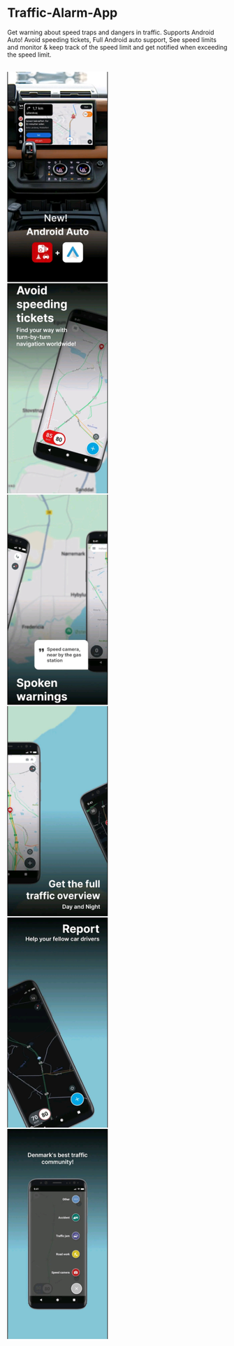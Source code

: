 # Traffic-Alarm-App
Get warning about speed traps and dangers in traffic. Supports Android Auto! Avoid speeding tickets, Full Android auto support, See speed limits and monitor &amp; keep track of the speed limit and get notified when exceeding the speed limit.

<br>
<img src="./assets/images/T1.jpg" alt="Girl in a jacket" width="230" height="480">
<br>
<img src="./assets/images/t2.jpg" alt="Girl in a jacket" width="230" height="480">
<br>
<img src="./assets/images/t3.jpg" alt="Girl in a jacket" width="230" height="480">
<br>
<img src="./assets/images/t4.jpg" alt="Girl in a jacket" width="230" height="480">
<br>
<img src="./assets/images/t5.jpg" alt="Girl in a jacket" width="230" height="480">
<br>
<img src="./assets/images/t6.jpg" alt="Girl in a jacket" width="230" height="480">
